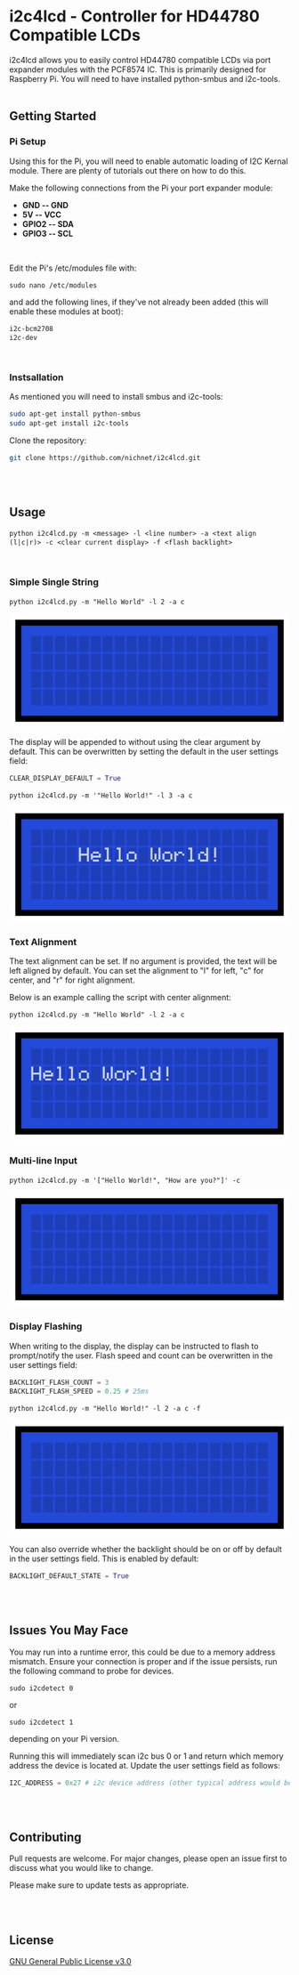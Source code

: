 # i2c4lcd - Controller for HD44780 Compatible LCDs
i2c4lcd allows you to easily control HD44780 compatible LCDs via port expander modules with the PCF8574 IC.
This is primarily designed for Raspberry Pi. You will need to have installed python-smbus and i2c-tools.
<br/>
<br/>

## Getting Started

### Pi Setup
Using this for the Pi, you will need to enable automatic loading of I2C Kernal module. There are plenty of tutorials out there on how to do this.

Make the following connections from the Pi your port expander module:<br/>
- **GND   -- GND**<br/>
- **5V    -- VCC**<br/>
- **GPIO2 -- SDA**<br/>
- **GPIO3 -- SCL**
<br/>


Edit the Pi's /etc/modules file with:
```
sudo nano /etc/modules
```
and add the following lines, if they've not already been added (this will enable these modules at boot):
```
i2c-bcm2708
i2c-dev
```
<br/>

### Instsallation
As mentioned you will need to install smbus and i2c-tools:
```bash
sudo apt-get install python-smbus
sudo apt-get install i2c-tools
```


Clone the repository:
```bash
git clone https://github.com/nichnet/i2c4lcd.git
```
<br/>
<br/>

## Usage

```
python i2c4lcd.py -m <message> -l <line number> -a <text align (l|c|r)> -c <clear current display> -f <flash backlight>
```
<br/>

### Simple Single String
```
python i2c4lcd.py -m "Hello World" -l 2 -a c
```
![](/images/print_single_clear.gif)


The display will be appended to without using the clear argument by default. This can be overwritten by setting the default in the user settings field:
```python
CLEAR_DISPLAY_DEFAULT = True
```

```
python i2c4lcd.py -m '"Hello World!" -l 3 -a c
```
![](/images/print_dontclear.gif)
<br/>

### Text Alignment

The text alignment can be set. If no argument is provided, the text will be left aligned by default.
You can set the alignment to "l" for left, "c" for center, and "r" for right alignment.

Below is an example calling the script with center alignment:
```
python i2c4lcd.py -m "Hello World" -l 2 -a c
```
![](/images/print_alignment.gif)
<br/>

### Multi-line Input

```
python i2c4lcd.py -m '["Hello World!", "How are you?"]' -c
```
![](/images/print_multiple.gif)
<br/>

### Display Flashing

When writing to the display, the display can be instructed to flash to prompt/notify the user. Flash speed and count can be overwritten in the user settings field:
```python
BACKLIGHT_FLASH_COUNT = 3
BACKLIGHT_FLASH_SPEED = 0.25 # 25ms
```

```
python i2c4lcd.py -m "Hello World!" -l 2 -a c -f
```
![](/images/print_flash.gif)

You can also override whether the backlight should be on or off by default in the user settings field. This is enabled by default:
```python
BACKLIGHT_DEFAULT_STATE = True
```
<br/>
<br/>

## Issues You May Face
You may run into a runtime error, this could be due to a memory address mismatch. Ensure your connection is proper and if the issue persists, run the following command to probe for devices.
```
sudo i2cdetect 0
```
or 
```
sudo i2cdetect 1
```
depending on your Pi version. 

Running this will immediately scan i2c bus 0 or 1 and return which memory address the device is located at. Update the user settings field as follows:
```python
I2C_ADDRESS = 0x27 # i2c device address (other typical address would be 0x3f)
```
<br/>
<br/>

## Contributing
Pull requests are welcome. For major changes, please open an issue first to discuss what you would like to change.

Please make sure to update tests as appropriate.

<br/>
<br/>

## License
[GNU General Public License v3.0](https://choosealicense.com/licenses/gpl-3.0/)


